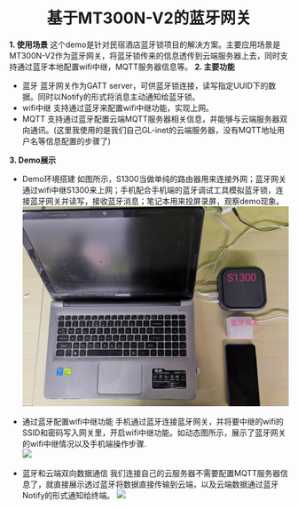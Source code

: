 # <center>基于MT300N-V2的蓝牙网关
**1. 使用场景**
这个demo是针对民宿酒店蓝牙锁项目的解决方案。主要应用场景是MT300N-V2作为蓝牙网关，将蓝牙锁传来的信息透传到云端服务器上去，同时支持通过蓝牙本地配置wifi中继，MQTT服务器信息等。
**2. 主要功能**
  - 蓝牙
  蓝牙网关作为GATT server，可供蓝牙锁连接，读写指定UUID下的数据。同时以Notify的形式将消息主动通知给蓝牙锁。
  - wifi中继
  支持通过蓝牙来配置wifi中继功能，实现上网。
  - MQTT
  支持通过蓝牙配置云端MQTT服务器相关信息，并能够与云端服务器双向通讯。(这里我使用的是我们自己GL-inet的云端服务器，没有MQTT地址用户名等信息配置的步骤了)  

**3. Demo展示**
  - Demo环境搭建
  如图所示，S1300当做单纯的路由器用来连接外网；蓝牙网关通过wifi中继S1300来上网；手机配合手机端的蓝牙调试工具模拟蓝牙锁，连接蓝牙网关并读写，接收蓝牙消息；笔记本用来投屏录屏，观察demo现象。
  ![](./demo.jpg)
  - 通过蓝牙配置wifi中继功能
  手机通过蓝牙连接蓝牙网关，并将要中继的wifi的SSID和密码写入网关里，开启wifi中继功能。如动态图所示，展示了蓝牙网关的wifi中继情况以及手机端操作步骤.  
  ![](./repeter.gif)

  - 蓝牙和云端双向数据通信
  我们连接自己的云服务器不需要配置MQTT服务器信息了，就直接展示透过蓝牙将数据直接传输到云端，以及云端数据通过蓝牙Notify的形式通知给终端。
  ![](./cloud.gif)
